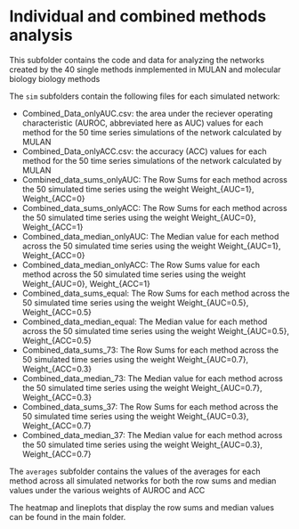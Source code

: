 # Individual and combined methods analysis

This subfolder contains the code and data for analyzing the networks created by the 40 single methods inmplemented in MULAN and molecular biology biology methods 

The `sim` subfolders contain the following files for each simulated network:

- Combined_Data_onlyAUC.csv: the area under the reciever operating characteristic (AUROC, abbreviated here as AUC) values for each method for the 50 time series simulations of the network calculated by MULAN
- Combined_Data_onlyACC.csv: the accuracy (ACC) values for each method for the 50 time series simulations of the network calculated by MULAN
- Combined_data_sums_onlyAUC: The Row Sums for each  method across the 50 simulated time series using the weight Weight_{AUC=1}, Weight_{ACC=0}
- Combined_data_sums_onlyACC: The Row Sums for each method across the 50 simulated time series using the weight Weight_{AUC=0}, Weight_{ACC=1}
- Combined_data_median_onlyAUC: The Median value for each method across the 50 simulated time series using the weight Weight_{AUC=1}, Weight_{ACC=0}
- Combined_data_median_onlyACC: The Row Sums value for each method across the 50 simulated time series using the weight Weight_{AUC=0}, Weight_{ACC=1}
- Combined_data_sums_equal: The Row Sums for each method across the 50 simulated time series using the weight Weight_{AUC=0.5}, Weight_{ACC=0.5}
- Combined_data_median_equal: The Median value for each method across the 50 simulated time series using the weight Weight_{AUC=0.5}, Weight_{ACC=0.5}
- Combined_data_sums_73: The Row Sums for each method across the 50 simulated time series using the weight Weight_{AUC=0.7}, Weight_{ACC=0.3}
- Combined_data_median_73: The Median value for each method across the 50 simulated time series using the weight Weight_{AUC=0.7}, Weight_{ACC=0.3}
- Combined_data_sums_37: The Row Sums for each method across the 50 simulated time series using the weight Weight_{AUC=0.3}, Weight_{ACC=0.7}
- Combined_data_median_37: The Median value for each method across the 50 simulated time series using the weight Weight_{AUC=0.3}, Weight_{ACC=0.7}

The `averages` subfolder contains the values of the averages for each method across all simulated networks for both the row sums and median values under the various weights of AUROC and ACC

The heatmap and lineplots that display the row sums and median values can be found in the main folder.
